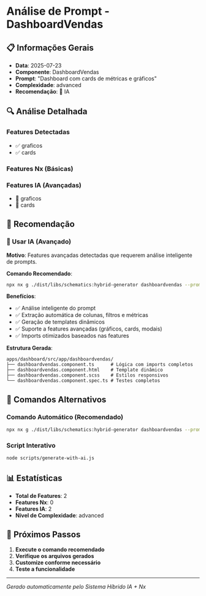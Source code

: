 # Análise de Prompt - DashboardVendas

## 📋 Informações Gerais

- **Data**: 2025-07-23
- **Componente**: DashboardVendas
- **Prompt**: "Dashboard com cards de métricas e gráficos"
- **Complexidade**: advanced
- **Recomendação**: 🤖 IA

## 🔍 Análise Detalhada

### Features Detectadas
- ✅ graficos
- ✅ cards

### Features Nx (Básicas)


### Features IA (Avançadas)
- 🤖 graficos
- 🤖 cards

## 🎯 Recomendação

### 🤖 Usar IA (Avançado)

**Motivo**: Features avançadas detectadas que requerem análise inteligente de prompts.

**Comando Recomendado**:
```bash
npx nx g ./dist/libs/schematics:hybrid-generator dashboardvendas --prompt="Dashboard com cards de métricas e gráficos" --forceAI=true
```

**Benefícios**:
- ✅ Análise inteligente do prompt
- ✅ Extração automática de colunas, filtros e métricas
- ✅ Geração de templates dinâmicos
- ✅ Suporte a features avançadas (gráficos, cards, modais)
- ✅ Imports otimizados baseados nas features

**Estrutura Gerada**:
```
apps/dashboard/src/app/dashboardvendas/
├── dashboardvendas.component.ts      # Lógica com imports completos
├── dashboardvendas.component.html    # Template dinâmico
├── dashboardvendas.component.scss    # Estilos responsivos
└── dashboardvendas.component.spec.ts # Testes completos
```

## 🚀 Comandos Alternativos

### Comando Automático (Recomendado)
```bash
npx nx g ./dist/libs/schematics:hybrid-generator dashboardvendas --prompt="Dashboard com cards de métricas e gráficos"
```

### Script Interativo
```bash
node scripts/generate-with-ai.js
```

## 📊 Estatísticas

- **Total de Features**: 2
- **Features Nx**: 0
- **Features IA**: 2
- **Nível de Complexidade**: advanced

## 🎯 Próximos Passos

1. **Execute o comando recomendado**
2. **Verifique os arquivos gerados**
3. **Customize conforme necessário**
4. **Teste a funcionalidade**

---

*Gerado automaticamente pelo Sistema Híbrido IA + Nx*
